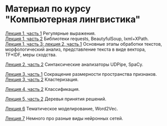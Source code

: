 # Материал по курсу "Компьютерная лингвистика"

[Лекция 1, часть 1](https://github.com/klyshinsky/NLP_VVSU_2021/blob/main/Lecture_20210302_1_regexp.ipynb) Регулярные выражения.  
[Лекция 1, часть 2](https://github.com/klyshinsky/NLP_VVSU_2021/blob/main/Lecture_20210302_2_requests.ipynb) Библиотеки requests, BeautyfulSoup, lxml+XPath.  
[Лекция 1, часть 3; лекция 2, часть 1](https://github.com/klyshinsky/NLP_VVSU_2021/blob/main/Lecture_20210302_3_text_processing.ipynb) Основные этапы обработки текстов, морфологический анализ, представление текста в виде вектора, TF*IDF, меры сходства. 

[Лекция 2, часть 2](https://github.com/klyshinsky/NLP_VVSU_2021/blob/main/Lecture_20210406_Parser.ipynb) Синтаксические анализаторы UDPipe, SpaCy.

[Лекция 3, часть 1](https://github.com/klyshinsky/NLP_VVSU_2021/blob/main/Lecture_20210413_1_Reduce_space.ipynb) Сокращение размерности пространства признаков.  
[Лекция 3, часть 2](https://github.com/klyshinsky/NLP_VVSU_2021/blob/main/Lecture_20210413_2_Clustering.ipynb) Кластеризация.

[Лекция 4, часть 2](https://github.com/klyshinsky/NLP_VVSU_2021/blob/main/Lecture_20210420_Classification.ipynb) Классификация.

[Лекция 5, часть 2](https://github.com/klyshinsky/NLP_VVSU_2021/blob/main/Lecture_20210427_DecisionTrees.ipynb) Деревья принятия решений.

[Лекция 6](https://github.com/klyshinsky/NLP_VVSU_2021/blob/main/Lecture_20210511-W2V.ipynb) Тематическое моделирование, Word2Vec.

[Лекция 7](https://github.com/klyshinsky/NLP_VVSU_2021/blob/main/Lecture_20210524_Neural_Networks_Dense_CNN_RNN.ipynb) Немного про разные виды нейронных сетей.

